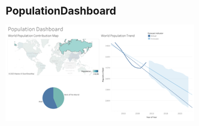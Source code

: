# PopulationDashboard
<p align="center">
  <img src="Population Dashboard.png" title="hover text">
</p>
